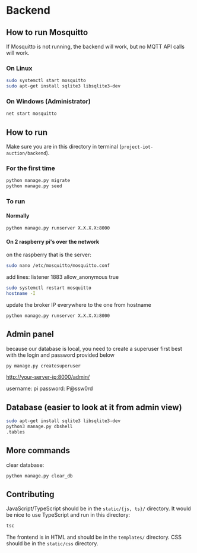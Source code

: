 # Backend

## How to run Mosquitto

If Mosquitto is not running, the backend will work, but no MQTT API calls will work.

### On Linux

```sh
sudo systemctl start mosquitto
sudo apt-get install sqlite3 libsqlite3-dev
```

### On Windows (Administrator)

```sh
net start mosquitto
```

## How to run

Make sure you are in this directory in terminal (`project-iot-auction/backend`).

### For the first time

```sh
python manage.py migrate
python manage.py seed
```

### To run

#### Normally

```sh
python manage.py runserver X.X.X.X:8000
```

#### On 2 raspberry pi's over the network

on the raspberry that is the server:

```sh
sudo nano /etc/mosquitto/mosquitto.conf
```

add lines:
listener 1883
allow_anonymous true

```sh
sudo systemctl restart mosquitto
hostname -I
```

update the broker IP everywhere to the one from hostname

```sh
python manage.py runserver X.X.X.X:8000
```

## Admin panel

because our database is local, you need to create a superuser first
best with the login and password provided below

```sh
py manage.py createsuperuser
```

<http://your-server-ip:8000/admin/>

username: pi
password: P@ssw0rd

## Database (easier to look at it from admin view)

```sh
sudo apt-get install sqlite3 libsqlite3-dev
python3 manage.py dbshell
.tables
```

## More commands

clear database:

```sh
python manage.py clear_db
```

## Contributing

JavaScript/TypeScript should be in the `static/{js, ts}/` directory. It would be nice to use TypeScript and run in this directory:

```sh
tsc
```

The frontend is in HTML and should be in the `templates/` directory. CSS should be in the `static/css` directory.
